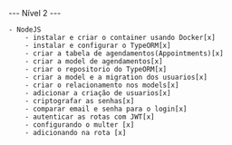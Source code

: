 --- Nível 2 ---

    - NodeJS
        - instalar e criar o container usando Docker[x]
        - instalar e configurar o TypeORM[x]
        - criar a tabela de agendamentos(Appointments)[x]
        - criar a model de agendamentos[x]
        - criar o repositorio do TypeORM[x]
        - criar a model e a migration dos usuarios[x]
        - criar o relacionamento nos models[x]
        - adicionar a criação de usuarios[x]
        - criptografar as senhas[x]
        - comparar email e senha para o login[x]
        - autenticar as rotas com JWT[x]
        - configurando o multer [x]
        - adicionando na rota [x]
